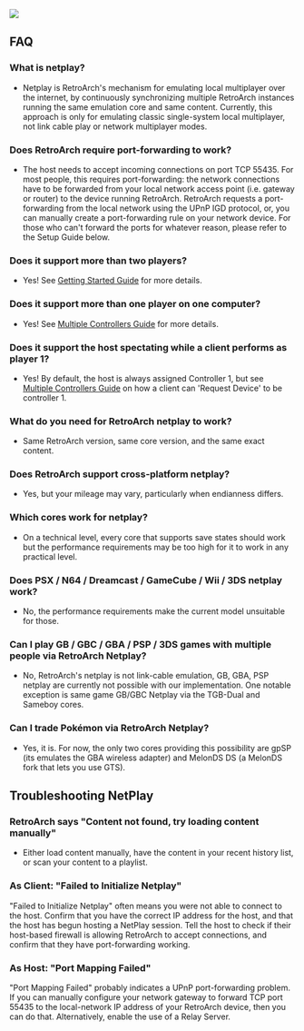 
![](../image/branding/netplay-logo.gif)

## FAQ

### What is netplay?

- Netplay is RetroArch's mechanism for emulating local multiplayer over the internet, by continuously synchronizing multiple RetroArch instances running the same emulation core and same content. Currently, this approach is only for emulating classic single-system local multiplayer, not link cable play or network multiplayer modes.

### Does RetroArch require port-forwarding to work?

- The host needs to accept incoming connections on port TCP 55435. For most people, this requires port-forwarding: the network connections have to be forwarded from your local network access point (i.e. gateway or router) to the device running RetroArch. RetroArch requests a port-forwarding from the local network using the UPnP IGD protocol, or, you can manually create a port-forwarding rule on your network device. For those who can't forward the ports for whatever reason, please refer to the Setup Guide below.

### Does it support more than two players?

- Yes! See [Getting Started Guide](netplay-getting-started.md) for more details.

### Does it support more than one player on one computer?

- Yes! See [Multiple Controllers Guide](netplay-multiple-controllers.md) for more details.

### Does it support the host spectating while a client performs as player 1?

- Yes! By default, the host is always assigned Controller 1, but see [Multiple Controllers Guide](netplay-multiple-controllers.md) on how a client can 'Request Device' to be controller 1.

### What do you need for RetroArch netplay to work?

- Same RetroArch version, same core version, and the same exact content.

### Does RetroArch support cross-platform netplay?

- Yes, but your mileage may vary, particularly when endianness differs.

### Which cores work for netplay?

- On a technical level, every core that supports save states should work but the performance requirements may be too high for it to work in any practical level.

### Does PSX / N64 / Dreamcast / GameCube / Wii / 3DS netplay work?

- No, the performance requirements make the current model unsuitable for those.

### Can I play GB / GBC / GBA / PSP / 3DS games with multiple people via RetroArch Netplay?

- No, RetroArch's netplay is not link-cable emulation, GB, GBA, PSP netplay are currently not possible with our implementation. One notable exception is same game GB/GBC Netplay via the TGB-Dual and Sameboy cores.

### Can I trade Pokémon via RetroArch Netplay?

- Yes, it is. For now, the only two cores providing this possibility are gpSP (its emulates the GBA wireless adapter) and MelonDS DS (a MelonDS fork that lets you use GTS).

## Troubleshooting NetPlay

### RetroArch says "Content not found, try loading content manually"

- Either load content manually, have the content in your recent history list, or scan your content to a playlist.

### As Client: "Failed to Initialize Netplay"

"Failed to Initialize Netplay" often means you were not able to connect to the host. Confirm that you have the correct IP address for the host, and that the host has begun hosting a NetPlay session. Tell the host to check if their host-based firewall is allowing RetroArch to accept connections, and confirm that they have port-forwarding working.

### As Host: "Port Mapping Failed"

"Port Mapping Failed" probably indicates a UPnP port-forwarding problem. If you can manually configure your network gateway to forward TCP port 55435 to the local-network IP address of your RetroArch device, then you can do that. Alternatively, enable the use of a Relay Server.

